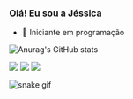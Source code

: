 ### Olá! Eu sou a Jéssica

- 🔭 Iniciante em programação

![Anurag's GitHub stats](https://github-readme-stats.vercel.app/api?username=jessiepsx&show_icons=true&theme=dark)
<div> 
 
  <a href="https://instagram.com/jessiepsx" target="_blank"><img src="https://img.shields.io/badge/-Instagram-%23E4405F?style=for-the-badge&logo=instagram&logoColor=white" target="_blank"></a>
 <a href = "mailto:jessica.pereirapsx@gmail.com"><img src="https://img.shields.io/badge/-Gmail-%23333?style=for-the-badge&logo=gmail&logoColor=white" target="_blank"></a>
  <a href="www.linkedin.com/in/jéssica-pereira-bb1202265
" target="_blank"><img src="https://img.shields.io/badge/-LinkedIn-%230077B5?style=for-the-badge&logo=linkedin&logoColor=white" target="_blank"></a> 


![snake gif](https://github.com/jessiepsx/cobrinhadajess/blob/output/github-user-contribution.svg)
